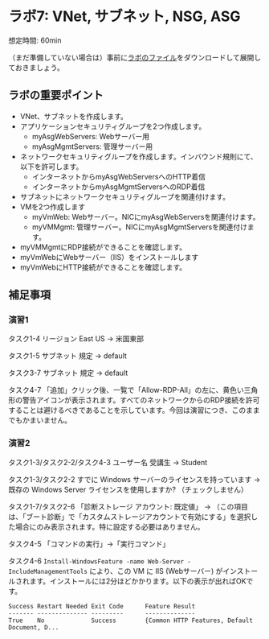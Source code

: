 # ラボ7: VNet, サブネット, NSG, ASG

想定時間: 60min

（まだ準備していない場合は）事前に[ラボのファイル](https://github.com/MicrosoftLearning/AZ-500JA-AzureSecurityTechnologies/archive/master.zip)をダウンロードして展開しておきましょう。

## ラボの重要ポイント

- VNet、サブネットを作成します。
- アプリケーションセキュリティグループを2つ作成します。
  - myAsgWebServers: Webサーバー用
  - myAsgMgmtServers: 管理サーバー用
- ネットワークセキュリティグループを作成します。インバウンド規則にて、以下を許可します。
  - インターネットからmyAsgWebServersへのHTTP着信
  - インターネットからmyAsgMgmtServersへのRDP着信
- サブネットにネットワークセキュリティグループを関連付けます。
- VMを2つ作成します
  - myVmWeb: Webサーバー。NICにmyAsgWebServersを関連付けます。
  - myVMMgmt: 管理サーバー。NICにmyAsgMgmtServersを関連付けます。
- myVMMgmtにRDP接続ができることを確認します。
- myVmWebにWebサーバー（IIS）をインストールします
- myVmWebにHTTP接続ができることを確認します。

## 補足事項

### 演習1

タスク1-4 リージョン East US → 米国東部

タスク1-5 サブネット 規定 → default

タスク3-7 サブネット 規定 → default

タスク4-7 「追加」クリック後、一覧で「Allow-RDP-All」の左に、黄色い三角形の警告アイコンが表示されます。すべてのネットワークからのRDP接続を許可することは避けるべきであることを示しています。今回は演習につき、このままでもかまいません。

### 演習2

タスク1-3/タスク2-2/タスク4-3 ユーザー名 受講生 → Student

タスク1-3/タスク2-2 すでに Windows サーバーのライセンスを持っています → 既存の Windows Server ライセンスを使用しますか? （チェックしません）

タスク1-7/タスク2-6 「診断ストレージ アカウント: 既定値」 → （この項目は、「ブート診断」で「カスタムストレージアカウントで有効にする」を選択した場合にのみ表示されます。特に設定する必要はありません。

タスク4-5 「コマンドの実行」→「実行コマンド」

タスク4-6 `Install-WindowsFeature -name Web-Server -IncludeManagementTools` により、この VM に IIS (Webサーバー) がインストールされます。インストールには2分ほどかかります。以下の表示が出ればOKです。

```
Success Restart Needed Exit Code      Feature Result                               
------- -------------- ---------      --------------                               
True    No             Success        {Common HTTP Features, Default Document, D...
```